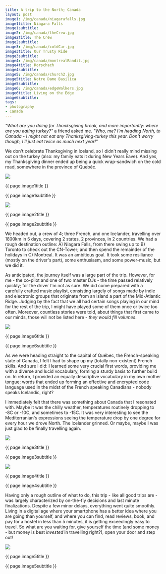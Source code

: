 ```yaml
---
title: A trip to the North; Canada
layout: post
image1: /img/canada/niagarafalls.jpg
image1title: Niagara Falls
image1subtitle: 
image2: /img/canada/theCrew.jpg
image2title: The Crew
image2subtitle: 
image3: /img/canada/coldCar.jpg
image3title: Our Trusty Ride
image3subtitle: 
image4: /img/canada/montrealBandit.jpg
image4title: Rorschach
image4subtitle: 
image5: /img/canada/church2.jpg
image5title: Notre Dame Basilica
image5subtitle: 
image6: /img/canada/edgeWalkers.jpg
image6title: Living on the Edge
image6subtitle: 
tags:
- photography
- Canada
---
```


_"What are you doing for Thanksgiving break, and more importantly: where are you eating turkey?"_ a friend asked me. 
_"Who, me? I'm heading North, to Canada - I might not eat any Thanksgiving-turkey this year. Don't worry though, I'll just eat twice as much next year!"_

We don't celebrate Thanksgiving in Iceland, so I didn't really mind missing out on the turkey (also: my family eats it during New Years Eave).
And yes, my Thanksgiving dinner ended up being a quick wrap-sandwich on the cold road, somewhere in the province of Quebéc.

<div id="myCarousel" class="carousel slide">
  <!-- Carousel items -->
	<div class="carousel-inner">
		<div class="active item">
			<img class="carouselImage" src=" {{ page.image1 }}"> 
			<div class="container">
				<div class="carousel-caption">
					<p class="lead"> {{ page.image1title }}</p>
					<p class="muted"> {{ page.image1subtitle }}</p>
				</div>
			</div>
		</div>
	</div>
</div>

<div id="myCarousel" class="carousel slide">
  <!-- Carousel items -->
	<div class="carousel-inner">
		<div class="active item">
			<img class="carouselImage" src=" {{ page.image2 }}"> 
			<div class="container">
				<div class="carousel-caption">
					<p class="lead"> {{ page.image2title }}</p>
					<p class="muted"> {{ page.image2subtitle }}</p>
				</div>
			</div>
		</div>
	</div>
</div>

We headed out, a crew of 4; three French, and one Icelander, travelling over 1800km in 5 days, covering 2 states, 2 provinces, in 2 countries.
We had a rough destination outline: A) Niagara Falls, from there swing up to B) Toronto to check out the CN-Tower; and then spend the remainder of the holidays in C) Montreal.
It was an ambitious goal. 
It took some resiliance (mostly on the driver's part), some enthusiasm, and some power-music, but we did it.

As anticipated, the journey itself was a large part of the trip. 
However, for me - the co-pilot and one of two master DJs - the time passed relatively quickly; for the driver I'm not as sure.
We did come prepared with a carefully crafted music playlist, consisting largely of songs made by indie and electronic groups that originate from an island a part of the Mid-Atlantic Ridge.
Judging by the fact that we all had certain songs playing in our mind for the rest of the trip, I might have played some of them once or twice too often.
Moreover, countless stories were told, about things that first came to our minds, those will not be listed here - _they would fill volumes_.




<div id="myCarousel" class="carousel slide">
  <!-- Carousel items -->
	<div class="carousel-inner">
		<div class="active item">
			<img class="carouselImage" src=" {{ page.image6 }}"> 
			<div class="container">
				<div class="carousel-caption">
					<p class="lead"> {{ page.image6title }}</p>
					<p class="muted"> {{ page.image6subtitle }}</p>
				</div>
			</div>
		</div>
	</div>
</div>

As we were heading straight to the capital of Québec, the French-speaking state of Canada, I felt I had to shape up my (totally non-existent) French skills.
And sure I did: I learned some very crucial first words, providing me with a diverse and lucid vocabulary, forming a sturdy basis to further build on. 
In return, I provided an equally descriptive vocabulary in my own mother tongue; words that ended up forming an effective and encrypted code language used in the midst of the French speaking Canadians - nobody speaks Icelandic, right? 

I immediately felt that there was something about Canada that I resonated with.
Maybe it was the chilly weather, temperatures routinely dropping to -8C or -10C, and sometimes to -15C. 
It was very interesting to see the Mediterranian's expressions seeing the temperature drop by one degree for every hour we drove North. The Icelander grinned.
Or maybe, maybe I was just glad to be finally travelling again.

<div id="myCarousel" class="carousel slide">
  <!-- Carousel items -->
	<div class="carousel-inner">
		<div class="active item">
			<img class="carouselImage" src=" {{ page.image3 }}"> 
			<div class="container">
				<div class="carousel-caption">
					<p class="lead"> {{ page.image3title }}</p>
					<p class="muted"> {{ page.image3subtitle }}</p>
				</div>
			</div>
		</div>
	</div>
</div>

<div id="myCarousel" class="carousel slide">
  <!-- Carousel items -->
	<div class="carousel-inner">
		<div class="active item">
			<img class="carouselImage" src=" {{ page.image4 }}"> 
			<div class="container">
				<div class="carousel-caption">
					<p class="lead"> {{ page.image4title }}</p>
					<p class="muted"> {{ page.image4subtitle }}</p>
				</div>
			</div>
		</div>
	</div>
</div>

Having only a rough outline of what to do, this trip - like all good trips are - was largely characterized by on-the-fly decisions and last minute finalizations.
Despite a few minor delays, everything went quite smoothly.
Living in a digital age where your smartphone has a better idea where you are going than yourself, and where you can find, read reviews, book, and pay for a hostel in less than 5 minutes,
it is getting exceedingly easy to travel. 
So what are you waiting for, give yourself the time (and some money - but money is best _invested_ in travelling right?), open your door and step out!








<div id="myCarousel" class="carousel slide">
  <!-- Carousel items -->
	<div class="carousel-inner">
		<div class="active item">
			<img class="carouselImage" src=" {{ page.image5 }}"> 
			<div class="container">
				<div class="carousel-caption">
					<p class="lead"> {{ page.image5title }}</p>
					<p class="muted"> {{ page.image5subtitle }}</p>
				</div>
			</div>
		</div>
	</div>
</div>


